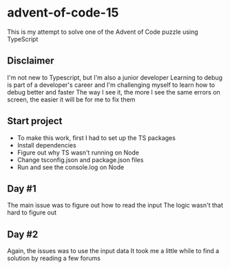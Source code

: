 # advent-of-code-15
This is my attempt to solve one of the Advent of Code puzzle using TypeScript

## Disclaimer

I'm not new to Typescript, but I'm also a junior developer
Learning to debug is part of a developer's career and I'm challenging myself to learn how to debug better and faster
The way I see it, the more I see the same errors on screen, the easier it will be for me to fix them

## Start project
- To make this work, first I had to set up the TS packages
- Install dependencies
- Figure out why TS wasn't running on Node
- Change tsconfig.json and package.json files
- Run and see the console.log on Node

## Day #1
The main issue was to figure out how to read the input
The logic wasn't that hard to figure out

## Day #2
Again, the issues was to use the input data
It took me a little while to find a solution by reading a few forums
